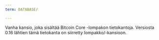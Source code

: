 ```yaml
---
term: DATABASE/

---
```

Vanha kansio, joka sisältää Bitcoin Core -lompakon tietokantoja. Versiosta 0.16 lähtien tämä tietokanta on siirretty lompakko/-kansioon.